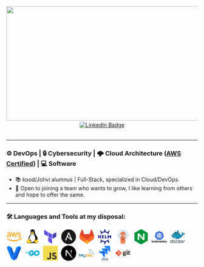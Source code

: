 <div id="header" align="center">
  <a href="https://www.youtube.com/watch?v=dQw4w9WgXcQ">
  <img src="https://media.giphy.com/media/v1.Y2lkPTc5MGI3NjExYzczOXZ6d3lrcDBoNDA4Z3lrMHMwYmp0OGxvMWFtejF2em5majczNiZlcD12MV9pbnRlcm5hbF9naWZfYnlfaWQmY3Q9Zw/5ehBR5qtLEXBe/giphy.gif" width="700" height="300" />
  </a>
</div>

<div id="badges" align="center">
  <a href="https://www.linkedin.com/in/anton-urban-4544522b5">
  <img src="https://img.shields.io/badge/LinkedIn-blue?style=for-the-badge&logo=linkedin&logoColor=white" alt="LinkedIn Badge"/>
  </a>
<br/>
<img src="https://komarev.com/ghpvc/?username=s4nct&style=flat-square&color=blue" alt=""/>
</div>

---

<h3> ⚙️ DevOps | 🔒 Cybersecurity | 🌩️ Cloud Architecture (<a href="https://www.credly.com/badges/2ec37ac2-bd66-4e85-82cb-2db410a392e2/linked_in_profile">AWS Certified</a>) | 💻 Software </h3>

- 📚 kood/Johvi alumnus | Full-Stack, specialized in Cloud/DevOps.
- 💼 Open to joining a team who wants to grow, I like learning from others and hope to offer the same.

---

### :hammer_and_wrench: Languages and Tools at my disposal:

<div>
  <img src="https://github.com/devicons/devicon/blob/master/icons/amazonwebservices/amazonwebservices-plain-wordmark.svg" title="AWS" alt="AWS" width="40" height="40"/>&nbsp;
  <img src="https://github.com/devicons/devicon/blob/master/icons/linux/linux-original.svg" title="Linux" **alt="Linux" width="40" height="40"/>&nbsp;
  <img src="https://github.com/devicons/devicon/blob/master/icons/terraform/terraform-original.svg" title="Terraform" alt="Terraform" width="40" height="40"/>&nbsp;
  <img src="https://github.com/devicons/devicon/blob/master/icons/ansible/ansible-original.svg" title="Ansible" **alt="Ansible" width="40" height="40"/>&nbsp;
  <img src="https://github.com/devicons/devicon/blob/master/icons/gitlab/gitlab-original.svg" title="Gitlab" **alt="Gitlab" width="40" height="40"/>&nbsp;
  <img src="https://github.com/devicons/devicon/blob/master/icons/helm/helm-original.svg" title="Helm" **alt="Helm" width="40" height="40"/>&nbsp;
  <img src="https://github.com/devicons/devicon/blob/master/icons/argocd/argocd-original.svg" title="ArgoCD" **alt="ArgoCD" width="40" height="40"/>&nbsp;
  <img src="https://github.com/devicons/devicon/blob/master/icons/nginx/nginx-original.svg" title="Nginx" **alt="KNginx" width="40" height="40"/>&nbsp;
  <img src="https://github.com/devicons/devicon/blob/master/icons/kubernetes/kubernetes-original-wordmark.svg" title="Kubernetes" **alt="Kubernetes" width="40" height="40"/>&nbsp;
  <img src="https://github.com/devicons/devicon/blob/master/icons/docker/docker-original-wordmark.svg" title="Docker" **alt="Docker" width="40" height="40"/>&nbsp;
  <img src="https://github.com/devicons/devicon/blob/master/icons/vagrant/vagrant-original.svg" title="Vagrant" **alt="Vagrant" width="40" height="40"/>&nbsp;
  <img src="https://github.com/devicons/devicon/blob/master/icons/go/go-original-wordmark.svg" title="Go" width="40" height="40"/>&nbsp;
  <img src="https://github.com/devicons/devicon/blob/master/icons/javascript/javascript-original.svg" title="JavaScript" alt="JavaScript" width="40" height="40"/>&nbsp;
  <img src="https://github.com/devicons/devicon/blob/master/icons/nextjs/nextjs-original.svg" title="Next.js" alt="Next.js" width="40" height="40"/>&nbsp;
  <img src="https://github.com/devicons/devicon/blob/master/icons/mysql/mysql-original-wordmark.svg" title="MySQL"  alt="MySQL" width="40" height="40"/>&nbsp;
  <img src="https://github.com/devicons/devicon/blob/master/icons/jira/jira-original-wordmark.svg" title="Jira" **alt="Jira" width="40" height="40"/>&nbsp;
  <img src="https://github.com/devicons/devicon/blob/master/icons/git/git-original-wordmark.svg" title="Git" **alt="Git" width="40" height="40"/>&nbsp;
</div>
